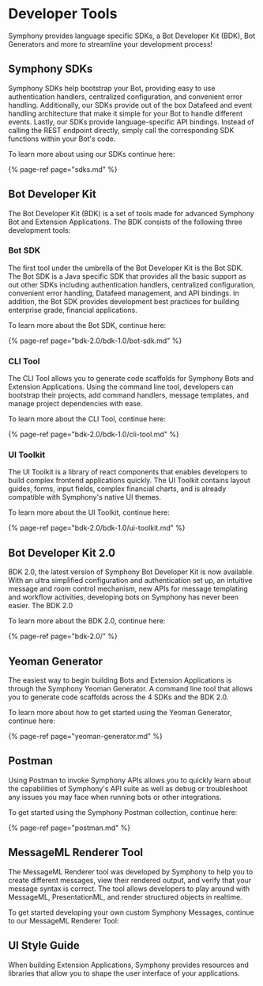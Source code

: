 # Developer Tools

Symphony provides language specific SDKs, a Bot Developer Kit \(BDK\), Bot Generators and more to streamline your development process!

## Symphony SDKs

Symphony SDKs help bootstrap your Bot, providing easy to use authentication handlers, centralized configuration, and convenient error handling. Additionally, our SDKs provide out of the box Datafeed and event handling architecture that make it simple for your Bot to handle different events. Lastly, our SDKs provide language-specific API bindings. Instead of calling the REST endpoint directly, simply call the corresponding SDK functions within your Bot's code.

To learn more about using our SDKs continue here:

{% page-ref page="sdks.md" %}

## Bot Developer Kit

The Bot Developer Kit \(BDK\) is a set of tools made for advanced Symphony Bot and Extension Applications. The BDK consists of the following three development tools:

### Bot SDK

The first tool under the umbrella of the Bot Developer Kit is the Bot SDK. The Bot SDK is a Java specific SDK that provides all the basic support as out other SDKs including authentication handlers, centralized configuration, convenient error handling, Datafeed management, and API bindings. In addition, the Bot SDK provides development best practices for building enterprise grade, financial applications.

To learn more about the Bot SDK, continue here:

{% page-ref page="bdk-2.0/bdk-1.0/bot-sdk.md" %}

### CLI Tool

The CLI Tool allows you to generate code scaffolds for Symphony Bots and Extension Applications. Using the command line tool, developers can bootstrap their projects, add command handlers, message templates, and manage project dependencies with ease.

To learn more about the CLI Tool, continue here:

{% page-ref page="bdk-2.0/bdk-1.0/cli-tool.md" %}

### UI Toolkit

The UI Toolkit is a library of react components that enables developers to build complex frontend applications quickly. The UI Toolkit contains layout guides, forms, input fields, complex financial charts, and is already compatible with Symphony's native UI themes.

To learn more about the UI Toolkit, continue here:

{% page-ref page="bdk-2.0/bdk-1.0/ui-toolkit.md" %}

## Bot Developer Kit 2.0

BDK 2.0, the latest version of Symphony Bot Developer Kit is now available. With an ultra simplified configuration and authentication set up, an intuitive message and room control mechanism, new APIs for message templating and workflow activities, developing bots on Symphony has never been easier. The BDK 2.0

To learn more about the BDK 2.0, continue here:

{% page-ref page="bdk-2.0/" %}

## Yeoman Generator

The easiest way to begin building Bots and Extension Applications is through the Symphony Yeoman Generator. A command line tool that allows you to generate code scaffolds across the 4 SDKs and the BDK 2.0.

To learn more about how to get started using the Yeoman Generator, continue here:

{% page-ref page="yeoman-generator.md" %}

## Postman

Using Postman to invoke Symphony APIs allows you to quickly learn about the capabilities of Symphony's API suite as well as debug or troubleshoot any issues you may face when running bots or other integrations.

To get started using the Symphony Postman collection, continue here:

{% page-ref page="postman.md" %}

## MessageML Renderer Tool

The MessageML Renderer tool was developed by Symphony to help you to create different messages, view their rendered output, and verify that your message syntax is correct. The tool allows developers to play around with MessageML, PresentationML, and render structured objects in realtime.

To get started developing your own custom Symphony Messages, continue to our MessageML Renderer Tool:

## UI Style Guide

When building Extension Applications, Symphony provides resources and libraries that allow you to shape the user interface of your applications.

